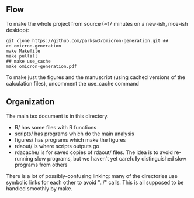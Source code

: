 
## Flow

To make the whole project from source (~17 minutes on a new-ish, nice-ish desktop):

```
git clone https://github.com/parksw3/omicron-generation.git ##
cd omicron-generation
make Makefile
make pullall
## make use_cache
make omicron-generation.pdf
```

To make just the figures and the manuscript (using cached versions of the calculation files), uncomment the use_cache command

## Organization

The main tex document is in this directory.

* R/ has some files with R functions
* scripts/ has programs which do the main analysis
* figures/ has programs which make the figures
* rdaout/ is where scripts outputs go
* rdacache/ is for saved copies of rdaout/ files. The idea is to avoid re-running slow programs, but we haven't yet carefully distinguished slow programs from others

There is a lot of possibly-confusing linking: many of the directories use symbolic links for each other to avoid "../" calls. This is all supposed to be handled smoothly by make.
